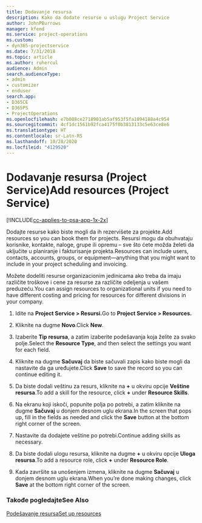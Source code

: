 ```yaml
---
title: Dodavanje resursa
description: Kako da dodate resurse u uslugu Project Service
author: JohnPBurrows
manager: kfend
ms.service: project-operations
ms.custom:
- dyn365-projectservice
ms.date: 7/31/2018
ms.topic: article
ms.author: ruhercul
audience: Admin
search.audienceType:
- admin
- customizer
- enduser
search.app:
- D365CE
- D365PS
- ProjectOperations
ms.openlocfilehash: e7b088ce2718901ab5af953f5fa1094188a4c954
ms.sourcegitcommit: 4cf1dc1561b92fca4175f0b3813133c5e63ce8e6
ms.translationtype: HT
ms.contentlocale: sr-Latn-RS
ms.lasthandoff: 10/28/2020
ms.locfileid: "4129520"
---
```

# <a name="add-resources-project-service"></a><span data-ttu-id="cf636-103">Dodavanje resursa (Project Service)</span><span class="sxs-lookup"><span data-stu-id="cf636-103">Add resources (Project Service)</span></span>

[!INCLUDE[cc-applies-to-psa-app-1x-2x](../includes/cc-applies-to-psa-app-1x-2x.md)]

<span data-ttu-id="cf636-104">Dodajte resurse kako biste mogli da ih rezervišete za projekte.</span><span class="sxs-lookup"><span data-stu-id="cf636-104">Add resources so you can book them for projects.</span></span> <span data-ttu-id="cf636-105">Resursi mogu da obuhvataju korisnike, kontakte, naloge, grupe ili opremu – sve što ćete možda želeti da uključite u planiranje i fakturisanje projekta.</span><span class="sxs-lookup"><span data-stu-id="cf636-105">Resources can include users, contacts, accounts, groups, or equipment—anything that you might want to include in your project scheduling and invoicing.</span></span>  
  
<span data-ttu-id="cf636-106">Možete dodeliti resurse organizacionim jedinicama ako treba da imaju različite troškove i cene za resurse za različite odeljenja u vašem preduzeću.</span><span class="sxs-lookup"><span data-stu-id="cf636-106">You can assign resources to organizational units if you need to have different costing and pricing for resources for different divisions in your company.</span></span>  
  
1.  <span data-ttu-id="cf636-107">Idite na **Project Service > Resursi.**</span><span class="sxs-lookup"><span data-stu-id="cf636-107">Go to **Project Service > Resources.**</span></span>  
  
2.  <span data-ttu-id="cf636-108">Kliknite na dugme **Novo**.</span><span class="sxs-lookup"><span data-stu-id="cf636-108">Click **New**.</span></span>  
  
3.  <span data-ttu-id="cf636-109">Izaberite **Tip resursa**, a zatim izaberite podešavanja koja želite za svako polje.</span><span class="sxs-lookup"><span data-stu-id="cf636-109">Select the **Resource Type**, and then select the settings you want for each field.</span></span>  
  
4.  <span data-ttu-id="cf636-110">Kliknite na dugme **Sačuvaj** da biste sačuvali zapis kako biste mogli da nastavite da ga uređujete.</span><span class="sxs-lookup"><span data-stu-id="cf636-110">Click **Save** to save the record so you can continue editing it.</span></span>  
  
5.  <span data-ttu-id="cf636-111">Da biste dodali veštinu za resurs, kliknite na **+** u okviru opcije **Veštine resursa**.</span><span class="sxs-lookup"><span data-stu-id="cf636-111">To add a skill for the resource, click **+** under **Resource Skills**.</span></span>  
  
6.  <span data-ttu-id="cf636-112">Na ekranu koji iskoči, popunite polja po potrebi, a zatim kliknite na dugme **Sačuvaj** u donjem desnom uglu ekrana.</span><span class="sxs-lookup"><span data-stu-id="cf636-112">In the screen that pops up, fill in the fields as needed and click the **Save** button at the bottom right corner of the screen.</span></span>  
  
7.  <span data-ttu-id="cf636-113">Nastavite da dodajete veštine po potrebi.</span><span class="sxs-lookup"><span data-stu-id="cf636-113">Continue adding skills as necessary.</span></span>  
  
8.  <span data-ttu-id="cf636-114">Da biste dodali ulogu resursa, kliknite na dugme **+** u okviru opcije **Uloga resursa**.</span><span class="sxs-lookup"><span data-stu-id="cf636-114">To add a resource role, click **+** under **Resource Role**.</span></span>  
  
9. <span data-ttu-id="cf636-115">Kada završite sa unošenjem izmena, kliknite na dugme **Sačuvaj** u donjem desnom uglu ekrana.</span><span class="sxs-lookup"><span data-stu-id="cf636-115">When you’re done making changes, click **Save** at the bottom right corner of the screen.</span></span>  
  
### <a name="see-also"></a><span data-ttu-id="cf636-116">Takođe pogledajte</span><span class="sxs-lookup"><span data-stu-id="cf636-116">See Also</span></span>  
 [<span data-ttu-id="cf636-117">Podešavanje resursa</span><span class="sxs-lookup"><span data-stu-id="cf636-117">Set up resources</span></span>](../psa/set-up-resources.md)
